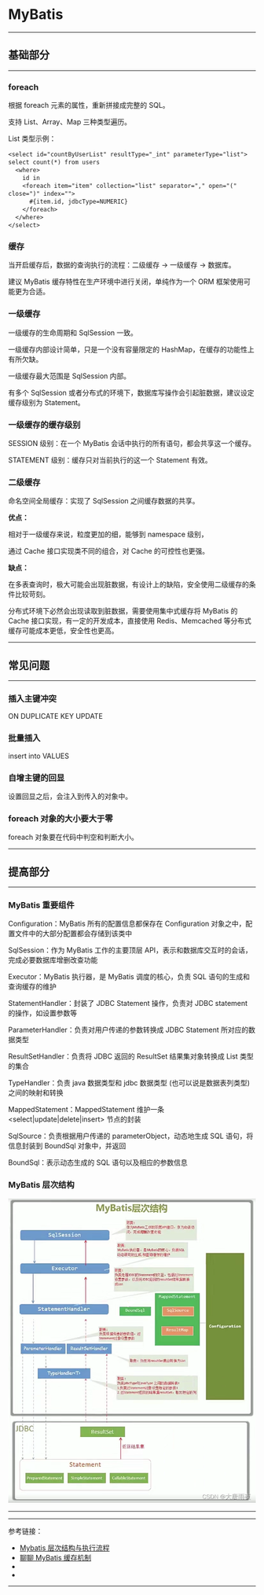 # MyBatis

---

## 基础部分

---

### foreach

根据 foreach 元素的属性，重新拼接成完整的 SQL。

支持 List、Array、Map 三种类型遍历。

List 类型示例：

```
<select id="countByUserList" resultType="_int" parameterType="list">
select count(*) from users
  <where>
    id in
    <foreach item="item" collection="list" separator="," open="(" close=")" index="">
      #{item.id, jdbcType=NUMERIC}
    </foreach>
  </where>
</select>
```

### 缓存

当开启缓存后，数据的查询执行的流程：二级缓存 -> 一级缓存 -> 数据库。

建议 MyBatis 缓存特性在生产环境中进行关闭，单纯作为一个 ORM 框架使用可能更为合适。

### 一级缓存

一级缓存的生命周期和 SqlSession 一致。

一级缓存内部设计简单，只是一个没有容量限定的 HashMap，在缓存的功能性上有所欠缺。

一级缓存最大范围是 SqlSession 内部。

有多个 SqlSession 或者分布式的环境下，数据库写操作会引起脏数据，建议设定缓存级别为 Statement。

### 一级缓存的缓存级别

SESSION 级别：在一个 MyBatis 会话中执行的所有语句，都会共享这一个缓存。

STATEMENT 级别：缓存只对当前执行的这一个 Statement 有效。

### 二级缓存

命名空间全局缓存：实现了 SqlSession 之间缓存数据的共享。

**优点：**

相对于一级缓存来说，粒度更加的细，能够到 namespace 级别，

通过 Cache 接口实现类不同的组合，对 Cache 的可控性也更强。

**缺点：**

在多表查询时，极大可能会出现脏数据，有设计上的缺陷，安全使用二级缓存的条件比较苛刻。

分布式环境下必然会出现读取到脏数据，需要使用集中式缓存将 MyBatis 的 Cache 接口实现，有一定的开发成本，直接使用 Redis、Memcached 等分布式缓存可能成本更低，安全性也更高。


---

## 常见问题

---

### 插入主键冲突

ON DUPLICATE KEY UPDATE

### 批量插入

insert into VALUES

### 自增主键的回显

设置回显之后，会注入到传入的对象中。

### foreach 对象的大小要大于零

foreach 对象要在代码中判空和判断大小。

---

## 提高部分

---

### MyBatis 重要组件

Configuration：MyBatis 所有的配置信息都保存在 Configuration 对象之中，配置文件中的大部分配置都会存储到该类中

SqlSession：作为 MyBatis 工作的主要顶层 API，表示和数据库交互时的会话，完成必要数据库增删改查功能

Executor：MyBatis 执行器，是 MyBatis 调度的核心，负责 SQL 语句的生成和查询缓存的维护

StatementHandler：封装了 JDBC Statement 操作，负责对 JDBC statement 的操作，如设置参数等

ParameterHandler：负责对用户传递的参数转换成 JDBC Statement 所对应的数据类型

ResultSetHandler：负责将 JDBC 返回的 ResultSet 结果集对象转换成 List 类型的集合

TypeHandler：负责 java 数据类型和 jdbc 数据类型 (也可以说是数据表列类型) 之间的映射和转换

MappedStatement：MappedStatement 维护一条 <select|update|delete|insert> 节点的封装

SqlSource：负责根据用户传递的 parameterObject，动态地生成 SQL 语句，将信息封装到 BoundSql 对象中，并返回

BoundSql：表示动态生成的 SQL 语句以及相应的参数信息

### MyBatis 层次结构

![MyBatis层次结构](../../7_image/framework/MyBatis层次结构.bmp)







---



---

参考链接：

- [Mybatis 层次结构与执行流程](https://blog.csdn.net/LIZHONGPING00/article/details/123887586)
- [聊聊 MyBatis 缓存机制](https://tech.meituan.com/2018/01/19/mybatis-cache.html)
- []()
- []()

---





